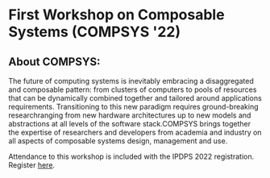 # First Workshop on Composable Systems (COMPSYS '22)

## About COMPSYS:
The future of computing systems is inevitably embracing a disaggregated and composable pattern: from clusters of computers to pools of resources that can be dynamically combined together and tailored around applications requirements. Transitioning to this new paradigm requires ground-breaking researchranging from new hardware architectures up to new models and abstractions at all levels of the software stack.COMPSYS brings together the expertise of researchers and developers from academia and industry on all aspects of composable systems design, management and use.

Attendance to this workshop is included with the IPDPS 2022 registration. Register [here](https://www.ipdps.org/ipdps2022/2022-registration.html).
